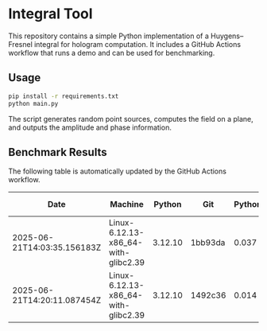 # Integral Tool

This repository contains a simple Python implementation of a Huygens–Fresnel integral
for hologram computation. It includes a GitHub Actions workflow that runs a demo
and can be used for benchmarking.

## Usage

```bash
pip install -r requirements.txt
python main.py
```

The script generates random point sources, computes the field on a plane, and
outputs the amplitude and phase information.

## Benchmark Results

The following table is automatically updated by the GitHub Actions workflow.

<!-- BENCHMARK_START -->
| Date | Machine | Python | Git | Python(s) | SciPy(s) | MKL(s) | Amp shape | Phase shape |
|------|---------|--------|-----|----------|---------|-------|-----------|-------------|
| 2025-06-21T14:03:35.156183Z | Linux-6.12.13-x86_64-with-glibc2.39 | 3.12.10 | 1bb93da | 0.037 | - | - | 64x64 | 64x64 |
| 2025-06-21T14:20:11.087454Z | Linux-6.12.13-x86_64-with-glibc2.39 | 3.12.10 | 1492c36 | 0.014 | 0.020 | 0.008 | 64x64 | 64x64 |
<!-- BENCHMARK_END -->
